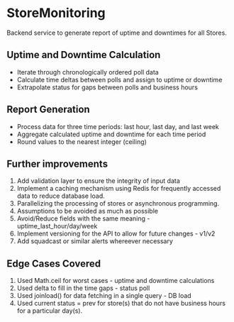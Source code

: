 # StoreMonitoring
Backend service to generate report of uptime and downtimes for all Stores.

## Uptime and Downtime Calculation
- Iterate through chronologically ordered poll data
- Calculate time deltas between polls and assign to uptime or downtime
- Extrapolate status for gaps between polls and business hours

## Report Generation
- Process data for three time periods: last hour, last day, and last week
- Aggregate calculated uptime and downtime for each time period
- Round values to the nearest integer (ceiling)

## Further improvements
1. Add validation layer to ensure the integrity of input data
2. Implement a caching mechanism using Redis for frequently accessed data to reduce database load.
3. Parallelizing the processing of stores or asynchronous programming.
4. Assumptions to be avoided as much as possible
5. Avoid/Reduce fields with the same meaning - uptime_last_hour/day/week
6. Implement versioning for the API to allow for future changes - v1/v2
7. Add squadcast or similar alerts whereever necessary

## Edge Cases Covered
1. Used Math.ceil for worst cases - uptime and downtime calculations
2. Used delta to fill in the time gaps - status poll
3. Used joinload() for data fetching in a single query - DB load
4. Used current status = prev for store(s) that do not have business hours for a particular day(s).